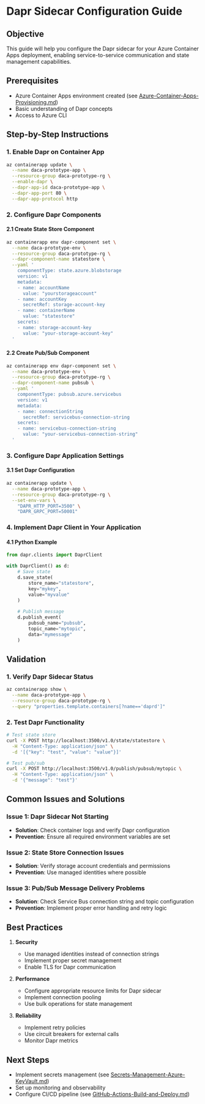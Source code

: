 # Dapr Sidecar Configuration Guide

## Objective
This guide will help you configure the Dapr sidecar for your Azure Container Apps deployment, enabling service-to-service communication and state management capabilities.

## Prerequisites
- Azure Container Apps environment created (see [Azure-Container-Apps-Provisioning.md](Azure-Container-Apps-Provisioning.md))
- Basic understanding of Dapr concepts
- Access to Azure CLI

## Step-by-Step Instructions

### 1. Enable Dapr on Container App
```bash
az containerapp update \
  --name daca-prototype-app \
  --resource-group daca-prototype-rg \
  --enable-dapr \
  --dapr-app-id daca-prototype-app \
  --dapr-app-port 80 \
  --dapr-app-protocol http
```

### 2. Configure Dapr Components

#### 2.1 Create State Store Component
```bash
az containerapp env dapr-component set \
  --name daca-prototype-env \
  --resource-group daca-prototype-rg \
  --dapr-component-name statestore \
  --yaml '
    componentType: state.azure.blobstorage
    version: v1
    metadata:
    - name: accountName
      value: "yourstorageaccount"
    - name: accountKey
      secretRef: storage-account-key
    - name: containerName
      value: "statestore"
    secrets:
    - name: storage-account-key
      value: "your-storage-account-key"
  '
```

#### 2.2 Create Pub/Sub Component
```bash
az containerapp env dapr-component set \
  --name daca-prototype-env \
  --resource-group daca-prototype-rg \
  --dapr-component-name pubsub \
  --yaml '
    componentType: pubsub.azure.servicebus
    version: v1
    metadata:
    - name: connectionString
      secretRef: servicebus-connection-string
    secrets:
    - name: servicebus-connection-string
      value: "your-servicebus-connection-string"
  '
```

### 3. Configure Dapr Application Settings

#### 3.1 Set Dapr Configuration
```bash
az containerapp update \
  --name daca-prototype-app \
  --resource-group daca-prototype-rg \
  --set-env-vars \
    "DAPR_HTTP_PORT=3500" \
    "DAPR_GRPC_PORT=50001"
```

### 4. Implement Dapr Client in Your Application

#### 4.1 Python Example
```python
from dapr.clients import DaprClient

with DaprClient() as d:
    # Save state
    d.save_state(
        store_name="statestore",
        key="mykey",
        value="myvalue"
    )
    
    # Publish message
    d.publish_event(
        pubsub_name="pubsub",
        topic_name="mytopic",
        data="mymessage"
    )
```

## Validation

### 1. Verify Dapr Sidecar Status
```bash
az containerapp show \
  --name daca-prototype-app \
  --resource-group daca-prototype-rg \
  --query "properties.template.containers[?name=='daprd']"
```

### 2. Test Dapr Functionality
```bash
# Test state store
curl -X POST http://localhost:3500/v1.0/state/statestore \
  -H "Content-Type: application/json" \
  -d '[{"key": "test", "value": "value"}]'

# Test pub/sub
curl -X POST http://localhost:3500/v1.0/publish/pubsub/mytopic \
  -H "Content-Type: application/json" \
  -d '{"message": "test"}'
```

## Common Issues and Solutions

### Issue 1: Dapr Sidecar Not Starting
- **Solution**: Check container logs and verify Dapr configuration
- **Prevention**: Ensure all required environment variables are set

### Issue 2: State Store Connection Issues
- **Solution**: Verify storage account credentials and permissions
- **Prevention**: Use managed identities where possible

### Issue 3: Pub/Sub Message Delivery Problems
- **Solution**: Check Service Bus connection string and topic configuration
- **Prevention**: Implement proper error handling and retry logic

## Best Practices

1. **Security**
   - Use managed identities instead of connection strings
   - Implement proper secret management
   - Enable TLS for Dapr communication

2. **Performance**
   - Configure appropriate resource limits for Dapr sidecar
   - Implement connection pooling
   - Use bulk operations for state management

3. **Reliability**
   - Implement retry policies
   - Use circuit breakers for external calls
   - Monitor Dapr metrics

## Next Steps
- Implement secrets management (see [Secrets-Management-Azure-KeyVault.md](Secrets-Management-Azure-KeyVault.md))
- Set up monitoring and observability
- Configure CI/CD pipeline (see [GitHub-Actions-Build-and-Deploy.md](../3-CI-CD-Pipeline/GitHub-Actions-Build-and-Deploy.md)) 